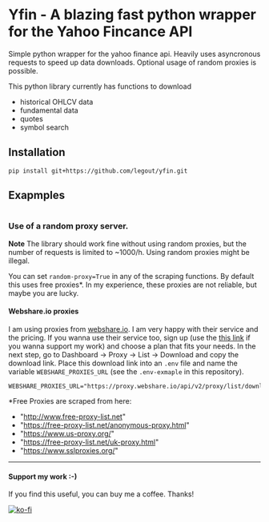 # Yfin - A blazing fast python wrapper for the Yahoo Fincance API

Simple python wrapper for the yahoo finance api. Heavily uses asyncronous requests to speed up data downloads. Optional usage of random proxies is possible.

This python library currently has functions to download
 - historical OHLCV data
 - fundamental data
 - quotes
 - symbol search


## Installation
```
pip install git+https://github.com/legout/yfin.git
```

## Exapmples

#

### Use of a random proxy server.

**Note**
The library should work fine without using random proxies, but the number of requests is limited to ~1000/h. Using random proxies might be illegal.

You can set  `random-proxy=True` in any of the scraping functions. By default this uses free proxies*. In my experience, these proxies are not reliable, but maybe you are lucky.

#### Webshare.io proxies
I am using proxies from [webshare.io](https://www.webshare.io/). I am very happy with their service and the pricing. If you wanna use their service too, sign up (use the [this link](https://www.webshare.io/?referral_code=upb7xtsy39kl) if you wanna support my work) and choose a plan that fits your needs. In the next step, go to Dashboard -> Proxy -> List -> Download and copy the download link. Place this download link into an `.env` file and name the variable `WEBSHARE_PROXIES_URL` (see the `.env-exmaple` in this repository).

```
WEBSHARE_PROXIES_URL="https://proxy.webshare.io/api/v2/proxy/list/download/abcdefg1234567/-/any/username/direct/-/"
```

*Free Proxies are scraped from here:
- "http://www.free-proxy-list.net"
- "https://free-proxy-list.net/anonymous-proxy.html"
- "https://www.us-proxy.org/"
- "https://free-proxy-list.net/uk-proxy.html"
- "https://www.sslproxies.org/"


<hr>

#### Support my work :-)

If you find this useful, you can buy me a coffee. Thanks!

[![ko-fi](https://ko-fi.com/img/githubbutton_sm.svg)](https://ko-fi.com/W7W0ACJPB)

